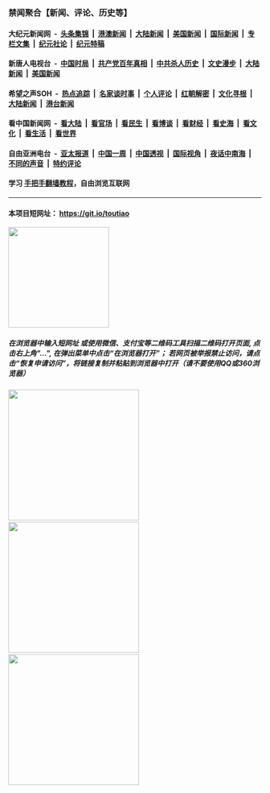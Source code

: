 ### 禁闻聚合【新闻、评论、历史等】

#### 大纪元新闻网 &nbsp;-&nbsp; [头条集锦](indexes/E头条集锦.md?t=02112055) &nbsp;|&nbsp; [港澳新闻](indexes/E港澳新闻.md?t=02112055)  &nbsp;|&nbsp; [大陆新闻](indexes/E大陆新闻.md?t=02112055) &nbsp;|&nbsp; [美国新闻](indexes/E美国新闻.md?t=02112055) &nbsp;|&nbsp; [国际新闻](indexes/E国际新闻.md?t=02112055) &nbsp;|&nbsp; [专栏文集](indexes/E专栏文集.md?t=02112055) &nbsp;|&nbsp; [纪元社论](indexes/E纪元社论.md?t=02112055) &nbsp;|&nbsp; [纪元特稿](indexes/E纪元特稿.md?t=02112055) 

#### 新唐人电视台 &nbsp;-&nbsp; [中国时局](indexes/N中国时局.md?t=02112055) &nbsp;|&nbsp; [共产党百年真相](indexes/N共产党百年真相.md?t=02112055) &nbsp;|&nbsp; [中共杀人历史](indexes/N中共杀人历史.md?t=02112055) &nbsp;|&nbsp; [文史漫步](indexes/N文史漫步.md?t=02112055) &nbsp;|&nbsp; [大陆新闻](indexes/N大陆新闻.md?t=02112055) &nbsp;|&nbsp; [美国新闻](indexes/N美国新闻.md?t=02112055)

#### 希望之声SOH &nbsp;-&nbsp; [热点追踪](indexes/H热点追踪.md?t=02112055) &nbsp;|&nbsp; [名家谈时事](indexes/H名家谈时事.md?t=02112055) &nbsp;|&nbsp; [个人评论](indexes/H个人评论.md?t=02112055)  &nbsp;|&nbsp; [红朝解密](indexes/H红朝解密.md?t=02112055) &nbsp;|&nbsp; [文化寻根](indexes/H文化寻根.md?t=02112055) &nbsp;|&nbsp; [大陆新闻](indexes/H大陆新闻.md?t=02112055) &nbsp;|&nbsp; [港台新闻](indexes/H港台新闻.md?t=02112055)

#### 看中国新闻网 &nbsp;-&nbsp; [看大陆](indexes/S看大陆.md?t=02112055) &nbsp;|&nbsp; [看官场](indexes/S看官场.md?t=02112055) &nbsp;|&nbsp; [看民生](indexes/S看民生.md?t=02112055)  &nbsp;|&nbsp; [看博谈](indexes/S看博谈.md?t=02112055) &nbsp;|&nbsp; [看财经](indexes/S看财经.md?t=02112055) &nbsp;|&nbsp; [看史海](indexes/S看史海.md?t=02112055) &nbsp;|&nbsp; [看文化](indexes/S看文化.md?t=02112055) &nbsp;|&nbsp; [看生活](indexes/S看生活.md?t=02112055) &nbsp;|&nbsp; [看世界](indexes/S看世界.md?t=02112055)

#### 自由亚洲电台 &nbsp;-&nbsp; [亚太报道](indexes/R亚太报道.md?t=02112055) &nbsp;|&nbsp; [中国一周](indexes/R中国一周.md?t=02112055) &nbsp;|&nbsp; [中国透视](indexes/R中国透视.md?t=02112055)  &nbsp;|&nbsp; [国际视角](indexes/R国际视角.md?t=02112055) &nbsp;|&nbsp; [夜话中南海](indexes/R夜话中南海.md?t=02112055) &nbsp;|&nbsp; [不同的声音](indexes/R不同的声音.md?t=02112055) &nbsp;|&nbsp; [特约评论](indexes/R特约评论.md?t=02112055)

#### 学习 [手把手翻墙教程](https://github.com/gfw-breaker/guides/wiki)，自由浏览互联网

----

#### 本项目短网址： https://git.io/toutiao
<img src="https://raw.githubusercontent.com/gfw-breaker/banned-news/master/scripts/img/qr.png" width="200px"/>  

##### 在浏览器中输入短网址 或使用微信、支付宝等二维码工具扫描二维码打开页面, 点击右上角"...", 在弹出菜单中点击“在浏览器打开”； 若网页被举报禁止访问，请点击“恢复申请访问”，将链接复制并粘贴到浏览器中打开（请不要使用QQ或360浏览器）

<img src="https://raw.githubusercontent.com/gfw-breaker/banned-news/master/scripts/img/1.png" width="260px"/> &nbsp; <img src="https://raw.githubusercontent.com/gfw-breaker/banned-news/master/scripts/img/2.png" width="260px"/> &nbsp; <img src="https://raw.githubusercontent.com/gfw-breaker/banned-news/master/scripts/img/3.png" width="260px"/>
